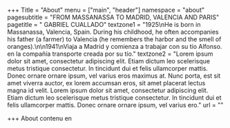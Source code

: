+++
Title = "About"
menu = ["main", "header"]
namespace = "about"
pagesubtitle = "FROM MASSANASSA TO MADRID, VALENCIA AND PARIS"
pagetitle = " GABRIEL CUALLADO"
textzone1 = "1925\nHe is born in Massanassa, Valencia, Spain. During his childhood, he often accompanies his father (a farmer) to Valencia (he remembers the harbor and the smell of oranges).\n\n1941\nViaja a Madrid y comienza a trabajar con su tío Alfonso.  en la compañía transporte creada por su tío."
textzone2 = "Lorem ipsum dolor sit amet, consectetur adipiscing elit. Etiam dictum leo scelerisque metus tristique consectetur. In tincidunt dui et felis ullamcorper mattis. Donec ornare ornare ipsum, vel varius eros maximus at. Nunc porta, est sit amet viverra auctor, ex lorem accumsan eros, sit amet placerat lectus magna id velit. Lorem ipsum dolor sit amet, consectetur adipiscing elit. Etiam dictum leo scelerisque metus tristique consectetur. In tincidunt dui et felis ullamcorper mattis. Donec ornare ornare ipsum, vel varius ero."
url = ""

+++
About contenu en